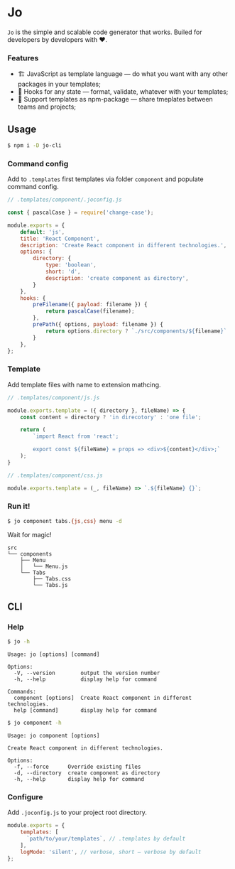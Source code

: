# Jo

`Jo` is the simple and scalable code generator that works. Builed for developers by developers with ❤️.

### Features

- 🏗️ JavaScript as template language — do what you want with any other packages in your templates;
- 🎨 Hooks for any state — format, validate, whatever with your templates;
- 🚀 Support templates as npm-package — share tmeplates between teams and projects;

## Usage

``` bash
$ npm i -D jo-cli
```

### Command config

Add to `.templates` first templates via folder `component` and populate command config.

``` js
// .templates/component/.joconfig.js

const { pascalCase } = require('change-case');

module.exports = {
    default: 'js',
    title: 'React Component',
    description: 'Create React component in different technologies.',
    options: {
        directory: {
            type: 'boolean',
            short: 'd',
            description: 'create component as directory',
        }
    },
    hooks: {
        preFilename({ payload: filename }) {
            return pascalCase(filename);
        },
        prePath({ options, payload: filename }) {
            return options.directory ? `./src/components/${filename}` : './src/components';
        }
    },
};
```

### Template

Add template files with name to extension mathcing.

``` js
// .templates/component/js.js

module.exports.template = ({ directory }, fileName) => {
    const content = directory ? 'in direcotory' : 'one file';

    return (
        `import React from 'react';

        export const ${fileName} = props => <div>${content}</div>;`
    );
}
```

``` js
// .templates/component/css.js

module.exports.template = (_, fileName) => `.${fileName} {}`;
```

### Run it!

``` bash
$ jo component tabs.{js,css} menu -d
```

Wait for magic!

```
src
└── components
    ├── Menu
    │   └── Menu.js
    └── Tabs
        ├── Tabs.css
        └── Tabs.js
```

## CLI

### Help

``` bash
$ jo -h
```

```
Usage: jo [options] [command]

Options:
  -V, --version        output the version number
  -h, --help           display help for command

Commands:
  component [options]  Create React component in different technologies.
  help [command]       display help for command
```

``` bash
$ jo component -h
```

```
Usage: jo component [options]

Create React component in different technologies.

Options:
  -f, --force      Override existing files
  -d, --directory  create component as directory
  -h, --help       display help for command
```

### Configure

Add `.joconfig.js` to your project root directory.

``` js
module.exports = {
    templates: [
      `path/to/your/templates`, // .templates by default
    ],
    logMode: 'silent', // verbose, short — verbose by default
};
```
